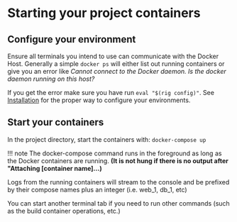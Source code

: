 # Starting your project containers

## Configure your environment

Ensure all terminals you intend to use can communicate with the Docker Host.  Generally a simple `docker ps` will either
list out running containers or give you an error like *Cannot connect to the Docker daemon. Is the docker daemon running 
on this host?*

If you get the error make sure you have run `eval "$(rig config)"`. See 
[Installation](../getting-started/mac-installation.md) for the proper way to configure your environments.

## Start your containers

In the project directory, start the containers with: `docker-compose up`

!!! note
    The docker-compose command runs in the foreground as long as the Docker containers are running. **(It is not hung 
    if there is no output after "Attaching [container name]...)**

Logs from the running containers will stream to the console and be prefixed by their compose names plus an 
integer (i.e. web_1, db_1, etc)

You can start another terminal tab if you need to run other commands (such as the build container operations, etc.)
